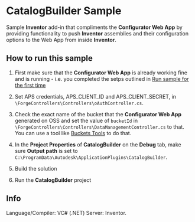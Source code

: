 # CatalogBuilder Sample

Sample **Inventor** add-in that compliments the **Configurator Web App** by providing functionality to push **Inventor** assemblies and their configuration options to the Web App from inside **Inventor**. 

## How to run this sample
1) First make sure that the **Configurator Web App** is already working fine and is running - i.e. you completed the setps outlined in [Run sample for the first time](../README.md#run-sample-for-the-first-time) 

1) Set APS credentials, APS_CLIENT_ID and APS_CLIENT_SECRET, in `\ForgeControllers\Controllers\oAuthController.cs`.

1) Check the exact name of the bucket that the **Configurator Web App** generated on OSS and set the value of `bucketId` in `\ForgeControllers\Controllers\DataManagementController.cs` to that.
You can use a tool like [Buckets Tools](https://oss-manager.autodesk.io/) to do that.

1) In the **Project Properties** of **CatalogBuilder** on the **Debug** tab, make sure **Output path** is set to `C:\ProgramData\Autodesk\ApplicationPlugins\CatalogBuilder`.

1) Build the solution

1) Run the **CatalogBuilder** project  

## Info
Language/Compiler: VC# (.NET)
Server: Inventor.
